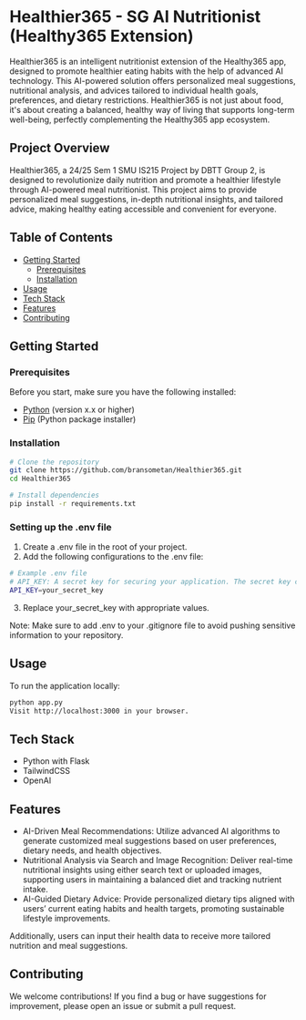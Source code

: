 # Healthier365 - SG AI Nutritionist (Healthy365 Extension)

Healthier365 is an intelligent nutritionist extension of the Healthy365 app, designed to promote healthier eating habits with the help of advanced AI technology. This AI-powered solution offers personalized meal suggestions, nutritional analysis, and advices tailored to individual health goals, preferences, and dietary restrictions. Healthier365 is not just about food, it's about creating a balanced, healthy way of living that supports long-term well-being, perfectly complementing the Healthy365 app ecosystem.

## Project Overview

Healthier365, a 24/25 Sem 1 SMU IS215 Project by DBTT Group 2, is designed to revolutionize daily nutrition and promote a healthier lifestyle through AI-powered meal nutritionist. This project aims to provide personalized meal suggestions, in-depth nutritional insights, and tailored advice, making healthy eating accessible and convenient for everyone. 

## Table of Contents
- [Getting Started](#getting-started)
  - [Prerequisites](#prerequisites)
  - [Installation](#installation)
- [Usage](#usage)
- [Tech Stack](#tech-stack)
- [Features](#features)
- [Contributing](#contributing)

## Getting Started

### Prerequisites

Before you start, make sure you have the following installed:

- [Python](https://www.python.org/downloads/) (version x.x or higher)
- [Pip](https://pip.pypa.io/en/stable/installation/) (Python package installer)

### Installation

```bash
# Clone the repository
git clone https://github.com/bransometan/Healthier365.git
cd Healthier365

# Install dependencies
pip install -r requirements.txt
```
### Setting up the .env file
1) Create a .env file in the root of your project.
2) Add the following configurations to the .env file:
```bash
# Example .env file
# API_KEY: A secret key for securing your application. The secret key can be obtained from https://platform.openai.com/api-keys.
API_KEY=your_secret_key
```
3) Replace your_secret_key with appropriate values.

Note: Make sure to add .env to your .gitignore file to avoid pushing sensitive information to your repository.

## Usage
To run the application locally:

```bash
python app.py
Visit http://localhost:3000 in your browser.
```

## Tech Stack
- Python with Flask
- TailwindCSS
- OpenAI

## Features
- AI-Driven Meal Recommendations: Utilize advanced AI algorithms to generate customized meal suggestions based on user preferences, dietary needs, and health objectives.
- Nutritional Analysis via Search and Image Recognition: Deliver real-time nutritional insights using either search text or uploaded images, supporting users in maintaining a balanced diet and tracking nutrient intake.
- AI-Guided Dietary Advice: Provide personalized dietary tips aligned with users’ current eating habits and health targets, promoting sustainable lifestyle improvements.

Additionally, users can input their health data to receive more tailored nutrition and meal suggestions.

## Contributing
We welcome contributions! If you find a bug or have suggestions for improvement, please open an issue or submit a pull request.

